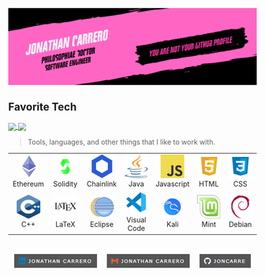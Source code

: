 <img src="./logo/joncarre.png"/>

<h2 align="left" id="macropower-tech">Favorite Tech</h2>

<a href="https://github.com/joncarre/github-readme-stats">
  <picture>
    <source
      srcset="https://github-readme-stats.vercel.app/api?username=joncarre&show_icons=true&theme=noctis_minimus"
      media="(prefers-color-scheme: dark)"
    />
    <source
      srcset="https://github-readme-stats.vercel.app/api?username=joncarre&show_icons=true&theme=vue"
      media="(prefers-color-scheme: light), (prefers-color-scheme: no-preference)"
    />
      <img height=200 align="center" src="https://github-readme-stats.vercel.app/api?username=joncarre&show_icons=true" />
  </picture>
</a>

<a href="https://github.com/anuraghazra/github-readme-stats">
  <picture>
    <source
      srcset="https://github-readme-stats.vercel.app/api/top-langs/?username=joncarre&layout=compact&show_icons=true&theme=noctis_minimus"
      media="(prefers-color-scheme: dark)"
    />
    <source
      srcset="https://github-readme-stats.vercel.app/api/top-langs/?username=joncarre&layout=compact&show_icons=true&theme=vue"
      media="(prefers-color-scheme: light), (prefers-color-scheme: no-preference)"
    />
      <img height=200 align="center" src="https://github-readme-stats.vercel.app/api/top-langs/?username=joncarre&layout=compact" />
  </picture>
</a>


> Tools, languages, and other things that I like to work with.

<table align="center" style="margin: 0px auto;">
  <tr>
    <td align="center" width="96">
      <a href="#macropower-tech">
        <img src="./logo/ether.svg" width="48" height="48" alt="TypeScript" />
      </a>
      <br>Ethereum
    </td>
    <td align="center" width="96">
      <a href="#macropower-tech">
        <img src="./logo/solidity.svg" width="48" height="48" alt="TypeScript" />
      </a>
      <br>Solidity
    </td>
    <td align="center" width="96">
      <a href="#macropower-tech">
        <img src="./logo/chainlink.png" width="48" height="48" alt="TypeScript" />
      </a>
      <br>Chainlink
    </td>
    <td align="center" width="96">
      <a href="#macropower-tech">
        <img src="./logo/java.svg" width="48" height="48" alt="TypeScript" />
      </a>
      <br>Java
    </td>
    <td align="center" width="96">
      <a href="#macropower-tech">
        <img src="./logo/javascript.svg" width="48" height="48" alt="TypeScript" />
      </a>
      <br>Javascript
    </td>
    <td align="center" width="96">
      <a href="#macropower-tech">
        <img src="./logo/html.svg" width="48" height="48" alt="TypeScript" />
      </a>
      <br>HTML
    </td>
    <td align="center" width="96">
      <a href="#macropower-tech">
        <img src="./logo/css.svg" width="48" height="48" alt="TypeScript" />
      </a>
      <br>CSS
    </td>
  </tr>
  <tr>
    <td align="center" width="96"> 
      <a href="#macropower-tech">
        <img src="./logo/cpp.svg" width="48" height="48" alt="TypeScript" />
      </a>
      <br>C++
    </td>
    <td align="center" width="96">
      <a href="#macropower-tech">
        <img src="./logo/latex.svg" width="48" height="48" alt="TypeScript" />
      </a>
      <br>LaTeX
    </td>
    <td align="center"  width="96">
      <a href="#macropower-tech">
        <img src="./logo/eclipse.svg" width="48" height="48" alt="TypeScript" />
      </a>
      <br>Eclipse
    </td>
    <td align="center"  width="96">
      <a href="#macropower-tech">
        <img src="./logo/vc.svg" width="48" height="48" alt="TypeScript" />
      </a>
      <br>Visual Code
    </td>
    <td align="center" width="96">
      <a href="#macropower-tech">
        <img src="./logo/kali.svg" width="48" height="48" alt="TypeScript" />
      </a>
      <br>Kali
    </td>
    <td align="center"  width="96">
      <a href="#macropower-tech">
        <img src="./logo/mint.svg" width="48" height="48" alt="TypeScript" />
      </a>
      <br>Mint
    </td>
    <td align="center" width="96">
      <a href="#macropower-tech">
        <img src="./logo/debian.svg" width="48" height="48" alt="TypeScript" />
      </a>
      <br>Debian
    </td>
  </tr>
</table>

<h1 align="center"></h1>
<p align="center">
<a href="https://www.linkedin.com/in/jonathancarrero/"><img align="center" src="./logo/link2.PNG"/></a> &nbsp;&nbsp;&nbsp; <a href="mailto:jonathan.carrero.aranda@gmail.com"><img align="center" src="./logo/link3.PNG"/></a> &nbsp;&nbsp;&nbsp; <a href="https://github.com/Joncarre"><img align="center" src="./logo/link1.PNG"/></a>
</p>
